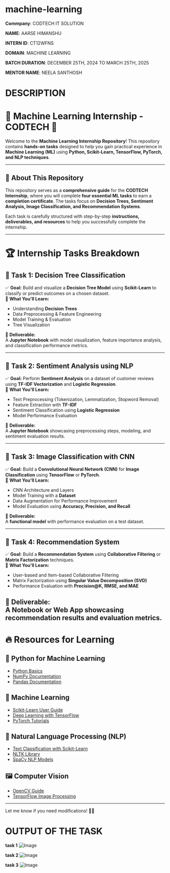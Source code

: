 # machine-learning

**Commpany**: CODTECH IT SOLUTION

**NAME**: AARSE HIMANSHU

**INTERN ID**: CT12WFNS

**DOMAIN**: MACHINE LEARNING

**BATCH DURATION**: DECEMBER 25TH, 2024 TO MARCH 25TH, 2025

**MENTOR NAME**: NEELA SANTHOSH

# DESCRIPTION 

# 🌟 Machine Learning Internship - CODTECH 🚀  
Welcome to the **Machine Learning Internship Repository**! This repository contains **hands-on tasks** designed to help you gain practical experience in **Machine Learning (ML)** using **Python, Scikit-Learn, TensorFlow, PyTorch, and NLP techniques**.  

---

## 📌 About This Repository  
This repository serves as a **comprehensive guide** for the **CODTECH Internship**, where you will complete **four essential ML tasks** to earn a **completion certificate**. The tasks focus on **Decision Trees, Sentiment Analysis, Image Classification, and Recommendation Systems**.  

Each task is carefully structured with step-by-step **instructions, deliverables, and resources** to help you successfully complete the internship.  

---

# 🏆 Internship Tasks Breakdown  

## 📍 Task 1: Decision Tree Classification  
✅ **Goal:** Build and visualize a **Decision Tree Model** using **Scikit-Learn** to classify or predict outcomes on a chosen dataset.  
📌 **What You'll Learn:**  
- Understanding **Decision Trees**  
- Data Preprocessing & Feature Engineering  
- Model Training & Evaluation  
- Tree Visualization  

📜 **Deliverable:**  
A **Jupyter Notebook** with model visualization, feature importance analysis, and classification performance metrics.  

---

## 📍 Task 2: Sentiment Analysis using NLP  
✅ **Goal:** Perform **Sentiment Analysis** on a dataset of customer reviews using **TF-IDF Vectorization** and **Logistic Regression**.  
📌 **What You'll Learn:**  
- Text Preprocessing (Tokenization, Lemmatization, Stopword Removal)  
- Feature Extraction with **TF-IDF**  
- Sentiment Classification using **Logistic Regression**  
- Model Performance Evaluation  

📜 **Deliverable:**  
A **Jupyter Notebook** showcasing preprocessing steps, modeling, and sentiment evaluation results.  

---

## 📍 Task 3: Image Classification with CNN  
✅ **Goal:** Build a **Convolutional Neural Network (CNN)** for **Image Classification** using **TensorFlow** or **PyTorch**.  
📌 **What You'll Learn:**  
- CNN Architecture and Layers  
- Model Training with a **Dataset**  
- Data Augmentation for Performance Improvement  
- Model Evaluation using **Accuracy, Precision, and Recall**  

📜 **Deliverable:**  
A **functional model** with performance evaluation on a test dataset.  

---

## 📍 Task 4: Recommendation System  
✅ **Goal:** Build a **Recommendation System** using **Collaborative Filtering** or **Matrix Factorization** techniques.  
📌 **What You'll Learn:**  
- User-based and Item-based Collaborative Filtering  
- Matrix Factorization using **Singular Value Decomposition (SVD)**  
- Performance Evaluation with **Precision@K, RMSE, and MAE**  

📜 **Deliverable:**  
A **Notebook or Web App** showcasing recommendation results and evaluation metrics.  
---

# 🔥 Resources for Learning  

## 📘 Python for Machine Learning  
- [Python Basics](https://docs.python.org/3/tutorial/)  
- [NumPy Documentation](https://numpy.org/doc/stable/)  
- [Pandas Documentation](https://pandas.pydata.org/docs/)  

## 🤖 Machine Learning  
- [Scikit-Learn User Guide](https://scikit-learn.org/stable/user_guide.html)  
- [Deep Learning with TensorFlow](https://www.tensorflow.org/tutorials)  
- [PyTorch Tutorials](https://pytorch.org/tutorials/)  

## 🧠 Natural Language Processing (NLP)  
- [Text Classification with Scikit-Learn](https://scikit-learn.org/stable/tutorial/text_analytics/working_with_text_data.html)  
- [NLTK Library](https://www.nltk.org/)  
- [SpaCy NLP Models](https://spacy.io/models)  

## 🖼️ Computer Vision  
- [OpenCV Guide](https://opencv.org/)  
- [TensorFlow Image Processing](https://www.tensorflow.org/tutorials/images/classification)  

---




Let me know if you need modifications! 🚀🔥
# OUTPUT OF THE TASK
**task 1**
![Image](https://github.com/user-attachments/assets/a90829a1-10dd-4682-8957-2286d8d1abdb)

**task 2**
![Image](https://github.com/user-attachments/assets/5cbc6c95-ce4a-48cf-b2ad-07c8de5379ad)

**task 3**
![Image](https://github.com/user-attachments/assets/3f318878-1da0-4e20-bd3f-4f912d5381b1)
